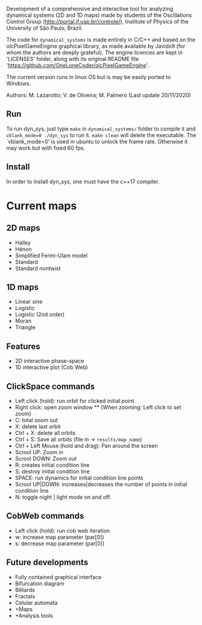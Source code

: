 Development of a comprehensive and interactive tool for analyzing dynamical systems (2D and 1D maps) made by students of the Oscillations Control Group (http://portal.if.usp.br/controle/), Institute of Physics of the University of São Paulo, Brazil. 

The code for `dynamical_systems` is made entirely in C/C++ and based on the olcPixelGameEngine graphical library, as made available by Javidx9 (for whom the authors are deeply grateful). The engine licences are kept in 'LICENSES' folder, along with its original README file 'https://github.com/OneLoneCoder/olcPixelGameEngine'. 

The current version runs in linux OS but is may be easily ported to Windows.

Authors: M. Lazarotto; V. de Oliveira; M. Palmero (Last update 20/11/2020)

## Run
To run dyn_sys, just type `make` in `dynamical_systems/` folder to compile it and `vblank_mode=0 ./dyn_sys` to run it. `make clean` will delete the executable. The `vblank_mode=0' is used in ubuntu to unlock the frame rate. Otherwise it may work but with fixed 60 fps.

## Install
In order to install dyn_sys, one must have the c++17 compiler. 

# Current maps
## 2D maps
* Halley
* Hénon
* Simplified Fermi-Ulam model
* Standard
* Standard nontwist 

## 1D maps
* Linear sine 
* Logistic
* Logistic (2nd order)
* Moran
* Triangle

## Features
* 2D interactive phase-space
* 1D interactive plot (Cob Web)

## ClickSpace commands
* Left click (hold): run orbit for clicked initial point
* Right click: open zoom window 
** (When zooming: Left click to set zoom)
* C: total zoom out
* X: delete last orbit
* Ctrl + X: delete all orbits
* Ctrl + S: Save all orbits (file in -> `results/map_name`)
* Ctrl + Left Mouse (hold and drag): Pan around the screen
* Scrool UP: Zoom in
* Scrool DOWN: Zoom out
* R: creates initial condition line
* S: destroy initial condition line
* SPACE: run dynamics for initial condition line points
* Scrool UP|DOWN: increases|decreases the number of points in initial condition line
* N: toggle night | light mode on and off.

## CobWeb commands
* Left click (hold): run cob web iteration
* w: increase map parameter (par[0])
* s: decrease map parameter (par[0])

## Future developments
* Fully contained graphical interface
* Bifurcation diagram
* Billiards
* Fractals
* Celular automata
* +Maps
* +Analysis tools
